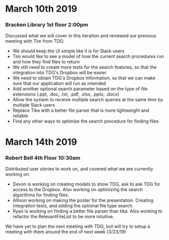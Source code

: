 # March 10th 2019
### Bracken Library 1st floor 2:00pm

Discussed what we will cover in this iteration and reviewed our previous meeting with Tim from TDG:  
  * We should keep the UI simple like it is for Slack users
  * Tim would like to see a model of how the current search procedures run and how they find files to return
  * We still need to create more tests for the search features, so that the integration into TDG's Dropbox will be easier
  * We need to obtain TDG's Dropbox information, so that we can make sure that our application will run as intended
  * Add another optional search parameter based on the type of file extensions (.ppt, .doc, .txt, .pdf, .xlsx, .pptx, .docx)
  * Allow the system to receive multiple search queries at the same time by multiple Slack users
  * Replace Tika with a better file parser that is more lightweight and reliable
  * Find any other ways to optimize the search procedure for finding files

# March 14th 2019
### Robert Bell 4th Floor 10:30am

Distributed user stories to work on, and covered what we are currently working on:
 * Devon is working on creating models to show TDG, ask to ask TDG for access to the Dropbox. Also working on optimizing the search algorithms for finding files.
 * Allison working on making the poster for the presentation. Creating integration tests, and adding the optional file type search.
 * Ryan is working on finding a better file parser than tika. Also working to refactor the RelevantFileList to be more intuitive.

We have yet to plan the next meeting with TDG, but will try to setup a meeting with them around the end of next week (3/23/19)
